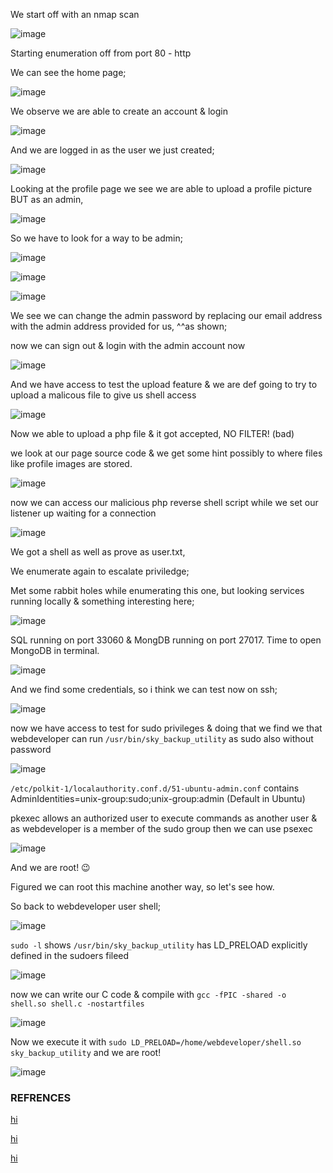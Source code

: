 We start off with an nmap scan


![image](https://user-images.githubusercontent.com/64267672/145338498-e1adeaa8-6c01-4278-a321-4a77e2b5ba68.png)


Starting enumeration off from port 80 - http

We can see the home page;


![image](https://user-images.githubusercontent.com/64267672/145338666-84ce1e70-789c-4675-9dc6-655171a3891b.png)


We observe we are able to create an account & login

![image](https://user-images.githubusercontent.com/64267672/145338752-42b7863c-2102-438e-bf2e-be921a942e16.png)


And we are logged in as the user we just created;

![image](https://user-images.githubusercontent.com/64267672/145339853-7e823190-e88f-4a7f-93a3-54b310ac532a.png)


Looking at the profile page we see we are able to upload a profile picture BUT as an admin,

![image](https://user-images.githubusercontent.com/64267672/145340191-b861830e-266b-471b-97e4-5dc9845cbac9.png)



So we have to look for a way to be admin;

![image](https://user-images.githubusercontent.com/64267672/145340375-4ff86cc8-134a-47ea-a95e-17d67dcc6da9.png)



![image](https://user-images.githubusercontent.com/64267672/145340814-04eccdec-fd25-4915-9405-ff4ef4f89e4b.png)



![image](https://user-images.githubusercontent.com/64267672/145340945-28f1f77e-6afa-4b8b-ab07-c8aa00bbaa15.png)


We see we can change the admin password by replacing our email address with the admin address provided for us, ^^as shown;

now we can sign out & login with the admin account now


![image](https://user-images.githubusercontent.com/64267672/145343047-e930064d-61f7-49ed-aff5-cb2115cc5ff5.png)


And we have access to test the upload feature & we are def going to try to upload a malicous file to give us shell access

![image](https://user-images.githubusercontent.com/64267672/145343322-92945e85-e397-4977-8a3e-325abb0f896c.png)


Now we able to upload a php file & it got accepted, NO FILTER! (bad)

we look at our page source code & we get some hint possibly to where files like profile images are stored.

![image](https://user-images.githubusercontent.com/64267672/145343717-9cffb5ea-0bba-4cce-b4c6-fa3a5efcf5b1.png)


now we can access our malicious php reverse shell script while we set our listener up waiting for a connection 

![image](https://user-images.githubusercontent.com/64267672/145344558-43a8ec79-e3df-4584-9358-86f58b301ecd.png)


We got a shell as well as prove as user.txt,


We enumerate again to escalate priviledge;


Met some rabbit holes while enumerating this one, but looking services running locally & something interesting here;

![image](https://user-images.githubusercontent.com/64267672/145364042-49e21e65-2478-4091-b8fa-c2dd5491dbd5.png)


SQL running on port 33060 & MongDB running on port 27017. 
Time to open MongoDB in terminal.

![image](https://user-images.githubusercontent.com/64267672/145372357-9511d430-94c1-4987-827b-ed6a2bbe79f5.png)


And we find some credentials, so i think we can test now on ssh;



![image](https://user-images.githubusercontent.com/64267672/145367825-58746e01-4986-4b1f-90ed-a575bf7e0a9b.png)

now we have access to test for sudo privileges & doing that we find we that webdeveloper can run  ```/usr/bin/sky_backup_utility``` as sudo also without password





![image](https://user-images.githubusercontent.com/64267672/145377629-54f176ec-6ecd-4d54-b2d2-60f2e4826ce3.png)




```/etc/polkit-1/localauthority.conf.d/51-ubuntu-admin.conf``` contains AdminIdentities=unix-group:sudo;unix-group:admin (Default in Ubuntu)

pkexec allows an authorized user to execute commands as another user & as webdeveloper is a member of the sudo group then we can use psexec


![image](https://user-images.githubusercontent.com/64267672/145372687-5ac46fc6-a924-441f-9390-ebc896cd857f.png)



And we are root! 😉






Figured we can root this machine another way, so let's see how.






So back to webdeveloper user shell;


![image](https://user-images.githubusercontent.com/64267672/145373287-b15c8a7d-f9af-46e2-b0a1-b4df2d43c299.png)



```sudo -l``` shows ```/usr/bin/sky_backup_utility``` has LD_PRELOAD explicitly defined in the sudoers fileed


![image](https://user-images.githubusercontent.com/64267672/145373432-ab5c024b-624e-4877-97df-8c7904a99ea3.png)


now we can write our C code & compile with ```gcc -fPIC -shared -o shell.so shell.c -nostartfiles```


![image](https://user-images.githubusercontent.com/64267672/145373761-67c78a93-7d2d-44e5-9923-cdb0130e1a44.png)


Now we execute it with ```sudo LD_PRELOAD=/home/webdeveloper/shell.so sky_backup_utility``` and we are root! 

![image](https://user-images.githubusercontent.com/64267672/145375217-a165e1c2-b1c7-4226-b006-66999042e412.png)





### REFRENCES

[hi](https://bugs.launchpad.net/ubuntu/+source/policykit-1/+bug/1821415)


[hi](https://bugs.launchpad.net/ubuntu/+source/policykit-1/+bug/1821415)


[hi](https://github.com/swisskyrepo/PayloadsAllTheThings/blob/master/Methodology%20and%20Resources/Linux%20-%20Privilege%20Escalation.md#ld_preload-and-nopasswd)

